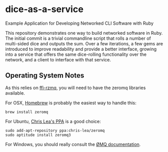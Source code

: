 dice-as-a-service
=================

Example Application for Developing Networked CLI Software with Ruby

This repository demonstrates one way to build networked software in Ruby. The initial commit is a trivial commandline script that rolls a number of multi-sided dice and outputs the sum. Over a few iterations, a few gems are introduced to improve readability and provide a better interface, growing into a service that offers the same dice-rolling functionality over the network, and a client to interface with that service.

Operating System Notes
----------------------

As this relies on [ffi-rzmq](https://github.com/chuckremes/ffi-rzmq), you will need to have the zeromq libraries available.

For OSX, [Homebrew](http://brew.sh/) is probably the easiest way to handle this:

```brew install zeromq```

For Ubuntu, [Chris Lea's PPA](https://launchpad.net/~chris-lea/+archive/ubuntu/zeromq) is a good choice:

```
sudo add-apt-repository ppa:chris-lea/zeromq
sudo aptitude install zeromq3
```

For Windows, you should really consult the [ØMQ documentation](http://zeromq.org/docs:windows-installations).
